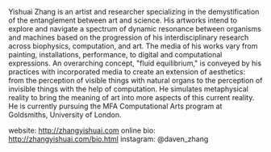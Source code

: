 Yishuai Zhang is an artist and researcher specializing in the demystification of the entanglement between art and science. His artworks intend to explore and navigate a spectrum of dynamic resonance between organisms and machines based on the progression of his interdisciplinary research across biophysics, computation, and art. The media of his works vary from painting, installations, performance, to digital and computational expressions.  An overarching concept, "fluid equilibrium," is conveyed by his practices with incorporated media to create an extension of aesthetics: from the perception of visible things with natural organs to the perception of invisible things with the help of computation. He simulates metaphysical reality to bring the meaning of art into more aspects of this current reality. He is currently pursuing the MFA Computational Arts program at Goldsmiths, University of London.

website: http://zhangyishuai.com
online bio: http://zhangyishuai.com/bio.html
instagram: @daven_zhang